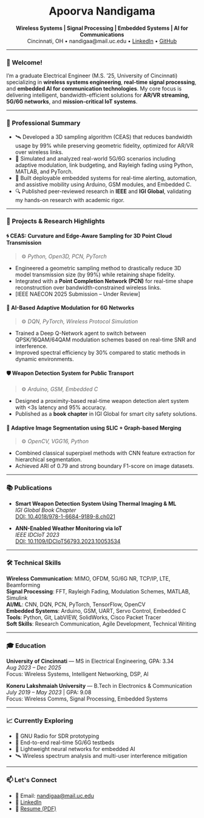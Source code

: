 <h1 align="center">Apoorva Nandigama</h1>
<p align="center">
  <b>Wireless Systems | Signal Processing | Embedded Systems | AI for Communications</b><br>
  Cincinnati, OH • nandigaa@mail.uc.edu • <a href="https://www.linkedin.com/in/apoorva-nandigama-7312631b0">LinkedIn</a> • <a href="https://github.com/ApoorvaN1701">GitHub</a>
</p>

---

### 👋 Welcome!

I’m a graduate Electrical Engineer (M.S. ’25, University of Cincinnati) specializing in **wireless systems engineering**, **real-time signal processing**, and **embedded AI for communication technologies**. My core focus is delivering intelligent, bandwidth-efficient solutions for **AR/VR streaming, 5G/6G networks**, and **mission-critical IoT systems**.

---

### 💼 Professional Summary

- 🛰️ Developed a 3D sampling algorithm (CEAS) that reduces bandwidth usage by 99% while preserving geometric fidelity, optimized for AR/VR over wireless links.
- 📶 Simulated and analyzed real-world 5G/6G scenarios including adaptive modulation, link budgeting, and Rayleigh fading using Python, MATLAB, and PyTorch.
- 🔧 Built deployable embedded systems for real-time alerting, automation, and assistive mobility using Arduino, GSM modules, and Embedded C.
- 🔍 Published peer-reviewed research in **IEEE** and **IGI Global**, validating my hands-on research with academic rigor.

---

### 🚀 Projects & Research Highlights

#### 🌀 CEAS: Curvature and Edge-Aware Sampling for 3D Point Cloud Transmission
> ⚙️ *Python, Open3D, PCN, PyTorch*  
- Engineered a geometric sampling method to drastically reduce 3D model transmission size (by 99%) while retaining shape fidelity.
- Integrated with a **Point Completion Network (PCN)** for real-time shape reconstruction over bandwidth-constrained wireless links.
- [IEEE NAECON 2025 Submission – Under Review]

#### 📡 AI-Based Adaptive Modulation for 6G Networks
> ⚙️ *DQN, PyTorch, Wireless Protocol Simulation*  
- Trained a Deep Q-Network agent to switch between QPSK/16QAM/64QAM modulation schemes based on real-time SNR and interference.
- Improved spectral efficiency by 30% compared to static methods in dynamic environments.

#### 🛡️ Weapon Detection System for Public Transport
> ⚙️ *Arduino, GSM, Embedded C*  
- Designed a proximity-based real-time weapon detection alert system with <3s latency and 95% accuracy.
- Published as a **book chapter** in IGI Global for smart city safety solutions.

#### 🧠 Adaptive Image Segmentation using SLIC + Graph-based Merging
> ⚙️ *OpenCV, VGG16, Python*  
- Combined classical superpixel methods with CNN feature extraction for hierarchical segmentation.
- Achieved ARI of 0.79 and strong boundary F1-score on image datasets.

---

### 📚 Publications

- **Smart Weapon Detection System Using Thermal Imaging & ML**  
  *IGI Global Book Chapter*  
  [DOI: 10.4018/978-1-6684-9189-8.ch021](https://doi.org/10.4018/978-1-6684-9189-8.ch021)

- **ANN-Enabled Weather Monitoring via IoT**  
  *IEEE IDCIoT 2023*  
  [DOI: 10.1109/IDCIoT56793.2023.10053534](https://doi.org/10.1109/IDCIoT56793.2023.10053534)

---

### 🛠 Technical Skills

**Wireless Communication**: MIMO, OFDM, 5G/6G NR, TCP/IP, LTE, Beamforming  
**Signal Processing**: FFT, Rayleigh Fading, Modulation Schemes, MATLAB, Simulink  
**AI/ML**: CNN, DQN, PCN, PyTorch, TensorFlow, OpenCV  
**Embedded Systems**: Arduino, GSM, UART, Servo Control, Embedded C  
**Tools**: Python, Git, LabVIEW, SolidWorks, Cisco Packet Tracer  
**Soft Skills**: Research Communication, Agile Development, Technical Writing  

---

### 🎓 Education

**University of Cincinnati** — MS in Electrical Engineering, GPA: 3.34  
*Aug 2023 – Dec 2025*  
Focus: Wireless Systems, Intelligent Networking, DSP, AI

**Koneru Lakshmaiah University** — B.Tech in Electronics & Communication  
*July 2019 – May 2023* | GPA: 9.08  
Focus: Wireless Comms, Signal Processing, Embedded Systems

---

### 📈 Currently Exploring

- 📶 GNU Radio for SDR prototyping  
- 📡 End-to-end real-time 5G/6G testbeds  
- 🤖 Lightweight neural networks for embedded AI  
- 🛰️ Wireless spectrum analysis and multi-user interference mitigation

---

### 📫 Let's Connect

- 📧 Email: nandigaa@mail.uc.edu  
- 🔗 [LinkedIn](https://www.linkedin.com/in/apoorva-nandigama-7312631b0)  
- 📄 [Resume (PDF)](https://github.com/ApoorvaN1701/ApoorvaN1701/blob/main/Apoorva_Nandigama_Resume.pdf)
